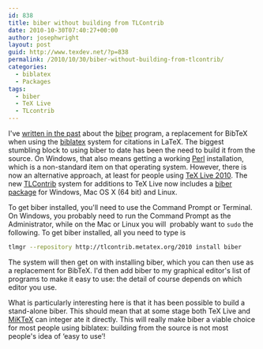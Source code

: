 ```yaml
---
id: 838
title: biber without building from TLContrib
date: 2010-10-30T07:40:27+00:00
author: josephwright
layout: post
guid: http://www.texdev.net/?p=838
permalink: /2010/10/30/biber-without-building-from-tlcontrib/
categories:
  - biblatex
  - Packages
tags:
  - biber
  - TeX Live
  - TLcontrib
---
```

I've [written in the past](http://www.texdev.net/index.php?s=biber) about the [biber](http://biblatex-biber.sourceforge.net/) program, a replacement for BibTeX when using the [biblatex](http://ctan.org/pkg/biblatex) system for citations in LaTeX. The biggest stumbling block to using biber to date has been the need to build it from the source. On Windows, that also means getting a working [Perl](http://strawberryperl.com/) installation, which is a non-standard item on that operating system. However, there is now an alternative approach, at least for people using [TeX Live 2010](http://www.tug.org/texlive). The new [TLContrib](http://tlcontrib.metatex.org/) system for additions to TeX Live now includes a [biber package](http://tlcontrib.metatex.org/) for Windows, Mac OS X (64 bit) and Linux.

To get biber installed, you'll need to use the Command Prompt or Terminal. On Windows, you probably need to run the Command Prompt as the Administrator, while on the Mac or Linux you will  probably want to `sudo` the following. To get biber installed, all you need to type is

```bash
tlmgr --repository http://tlcontrib.metatex.org/2010 install biber
```

The system will then get on with installing biber, which you can then use as a replacement for BibTeX. I'd then add biber to my graphical editor's list of programs to make it easy to use: the detail of course depends on which editor you use.

What is particularly interesting here is that it has been possible to build a stand-alone biber. This should mean that at some stage both TeX Live and [MiKTeX](http://www.miktex.org/) can integer ate it directly. This will really make biber a viable choice for most people using biblatex: building from the source is not most people's idea of ‘easy to use’!

